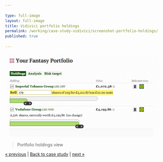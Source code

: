 ```yaml
---

type: full-image
layout: full-image
title: Vidivici portfolio holdings
permalink: /working/case-study-vidivici/screenshot-portfolio-holdings/
published: true

---
```


<img src="/im/case-study/vidivici/full/vidivici-portfolio-holdings.png">

> Portfolio holdings view

[&laquo; previous](/working/case-study-vidivici/screenshot-portfolio-analysis) | [Back to case study](/working/case-study-vidivici/) | [next &raquo;](/working/case-study-vidivici/screenshot-view-widget-concept)

